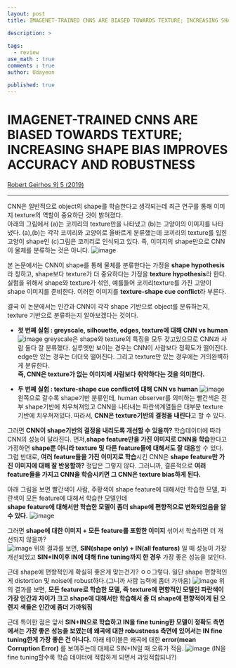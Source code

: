 ```yaml
---
layout: post
title: IMAGENET-TRAINED CNNS ARE BIASED TOWARDS TEXTURE; INCREASING SHAPE BIAS IMPROVES ACCURACY AND ROBUSTNESS

description: >
  
tags:
  - review
use_math : true
comments : true
author: Udayeon

published: true
---
```


# IMAGENET-TRAINED CNNS ARE BIASED TOWARDS TEXTURE; INCREASING SHAPE BIAS IMPROVES ACCURACY AND ROBUSTNESS
[Robert Geirhos 외 5 (2019)](https://arxiv.org/pdf/1811.12231.pdf)
* * *
CNN은 일반적으로 object의 shape를 학습한다고 생각되는데 최근 연구를 통해 이미지 texture의 역할이 중요하단 것이 밝혀졌다.  
아래의 그림에서 (a)는 코끼리의 texture만을 나타냈고 (b)는 고양이의 이미지를 나타냈다. (a),(b)는 각각 코끼리와 고양이로 올바르게 분류했는데
코끼리의 texture를 입힌 고양이 shape인 (c)그림은 코끼리로 인식되고 있다. 즉, 이미지의 shape만으로 CNN이 물체를 분류하는 것은 아니다. 
![image](https://user-images.githubusercontent.com/69246778/148009465-5a9b99cc-047b-4e32-a82a-eb73c7cd3602.png)
   
본 논문에서는 CNN이 shape를 통해 물체를 분류한다는 가정을 **shape hypothesis**라 칭하고, shape보다 texture가 더 중요하다는 가정을 
**texture hypothesis**라 한다. 실험을 위해서 shape와 texture가 섞인, 예를들어 코끼리texture를 가진 고양이shape 이미지를 준비한다. 이러한 이미지를 
**texture-shape cue conflict**라 부른다. 
   
결국 이 논문에서는 인간과 CNN이 각각 shape 기반으로 object를 분류하는지, texture 기반으로 분류하는지 알아보겠다는 것이다.   

* **첫 번째 실험 :  greyscale, silhouette, edges, texture에 대해 CNN vs human**
![image](https://user-images.githubusercontent.com/69246778/148011336-cc6607a7-c339-403c-9a11-f7aa74933ed7.png)
greyscale은 shape와 texture의 특징을 모두 갖고있으므로 CNN과 사람 둘다 잘 분류했다. 실루엣만 보이는 경우는 CNN이 사람보다 정확도가 떨어진다.
edge만 있는 경우는 더더욱 떨어진다. 그리고 texture만 있는 경우에는 거의완벽하게 분류한다.    
**즉, CNN은 texture가 없는 이미지에 사람보다 취약하다는 것을 의미한다.**

* **두 번째 실험 : texture-shape cue conflict에 대해 CNN vs human**
![image](https://user-images.githubusercontent.com/69246778/148011738-df8f09b1-f867-470a-a091-07f7429dfea4.png)
왼쪽으로 갈수록 shape기반 분류인데, human observer를 의미하는 빨간색은 전부 shape기반에 치우쳐져있고 CNN을 나타내는 파란색계열들은 대부분 
texture기반에 치우쳐져있다. 따라서, **CNN은 texture기반의 결정을 내린다**고 할 수 있다.

그러면 **CNN이 shape기반의 결정을 내리도록 개선할 수 있을까?**
학습데이터에 따라 CNN의 성능이 달라진다. 먼저,**shape feature만을 가진 이미지로 CNN을 학습**한다고 가정하면 **shape뿐 아니라 texture 및 다른 
feature들에 대해서도 잘 대응**할 수 있다. 그럼 반대로, **여러 feature들을 가진 이미지로 학습**시킨 CNN은 
**shape feature만 가진 이미지에 대해 잘 반응할까?** 정답은 그렇지 않다. 
그러니까, 결론적으로 **여러 feature들을 가지고 CNN을 학습시키면 그 CNN은 texture bias하게 된다.**
   
아래 그림을 보면 빨간색이 사람, 주황색이 shape feature에 대해서만 학습한 모델, 파란색이 모든 feature에 대해서 학습한 모델인데   
**shape feature에 대해서만 학습한 모델이 좀더 shape에 편향적으로 변화되었음을 알 수 있다.**
![image](https://user-images.githubusercontent.com/69246778/148012892-e6b8d0f0-bc48-492d-a8b9-6ae4192949fd.png)
   
그러면 **shape에 대한 이미지 + 모든 feature를 포함한 이미지** 섞어서 학습하면 더 개선되지 않을까?   
![image](https://user-images.githubusercontent.com/69246778/148013123-00ab3072-6e48-4346-89da-c7dec3cf65d7.png)
위의 결과를 보면, **SIN(shape only) + IN(all features)** 일 때 성능이 가장 개선되었고 **SIN+IN이후 IN에 대해 fine tuning까지 한 경우**
가장 좋은 성능을 보인다.   
   
근데 shape에 편향적인게 확실히 좋은게 맞는건가? ㅇㅇ그렇다. 일단 shape 편향적인게 distortion 및 noise에 robust하다.(그니까 사람 능력에 좀더 가까움)
![image](https://user-images.githubusercontent.com/69246778/148013460-e2e38abe-9776-4f90-bf8d-34710e9e384b.png)
위의 결과를 보면, **모든 feature로 학습한 모델, 즉 texture에 편향적인 모델인 파란색이 가장 인간과 차이가 크고 shape에 대해서만 학습해서 
좀 더 shape에 편향적이게 된 오렌지 색들은 인간에 좀더 가까워짐**
   
근데 특이한 점은 앞서 **SIN+IN으로 학습하고 IN을 fine tuning한 모델이 정확도 측면에서는 가장 좋은 성능을 보였는데 왜곡에 대한 robustness
측면에 있어서는 IN fine tuning한게 가장 좋은 건 아니다.** 아래 테이블은 왜곡에 대한 **error(mean Corruption Error)** 를 보여주는데 
대체로 SIN+IN일 때 오류가 적음.
![image](https://user-images.githubusercontent.com/69246778/148014041-d8736ce6-985d-4a21-a32c-75100a9aa33a.png)
(IN을 fine tuning할수록 학습 데이터에 적합하게 되면서 과잉적합되나?)



